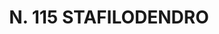 ---
title: "N. 115 STAFILODENDRO"
plant-name: "N. 115"
plant-number: "115"
plant-xml: "/assets/xml/plant115.xml"
plant-title: "N. 115 STAFILODENDRO"
plant-taxon-link: ""
plant-taxon-link: ""
layout: single-xml
---